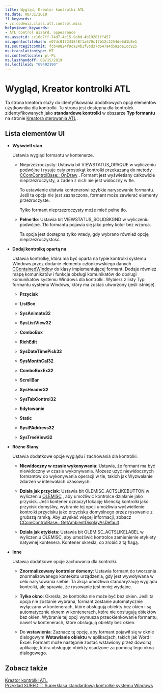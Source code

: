 ```yaml
---
title: Wygląd, Kreator kontrolki ATL
ms.date: 08/31/2018
f1_keywords:
- vc.codewiz.class.atl.control.misc
helpviewer_keywords:
- ATL Control Wizard, appearance
ms.assetid: cc16d7ff-74d7-4c15-9ebd-4b19201ff457
ms.openlocfilehash: e07dc017241848f1a670c17b12c2254de6d1b8e1
ms.sourcegitcommit: fcb48824f9ca24b1f8bd37d647a4d592de1cc925
ms.translationtype: MT
ms.contentlocale: pl-PL
ms.lasthandoff: 08/15/2019
ms.locfileid: "69492190"
---
```

# <a name="appearance-atl-control-wizard"></a>Wygląd, Kreator kontrolki ATL

Ta strona kreatora służy do identyfikowania dodatkowych opcji elementów użytkownika dla kontrolki. Ta strona jest dostępna dla kontrolek zidentyfikowanych jako **standardowe kontrolki** w obszarze **Typ formantu** na stronie [Kreatora sterowania ATL](../../atl/reference/options-atl-control-wizard.md) .

## <a name="uielement-list"></a>Lista elementów UI

- **Wyświetl stan**

   Ustawia wygląd formantu w kontenerze.

   - Nieprzezroczysty: Ustawia bit VIEWSTATUS_OPAQUE w wyliczeniu [podwójne](/windows/win32/api/ocidl/ne-ocidl-viewstatus) i rysuje cały prostokąt kontrolki przekazaną do metody [CComControlBase:: OnDraw](../../atl/reference/ccomcontrolbase-class.md#ondraw) . Formant jest wyświetlany całkowicie nieprzezroczysty, a żaden z nich nie jest widoczny w tle.

      To ustawienie ułatwia kontenerowi szybkie narysowanie formantu. Jeśli ta opcja nie jest zaznaczona, formant może zawierać elementy przezroczyste.

      Tylko formant nieprzezroczysty może mieć pełne tło.

   - **Pełne tło**: Ustawia bit VIEWSTATUS_SOLIDBKGND w wyliczeniu podwójne. Tło formantu pojawia się jako pełny kolor bez wzorca.

      Ta opcja jest dostępna tylko wtedy, gdy wybrano również opcję nieprzezroczystość.

- **Dodaj kontrolkę opartą na**

   Ustawia kontrolkę, która ma być oparta na typie kontrolki systemu Windows przez dodanie elementu członkowskiego danych [CContainedWindow](ccontainedwindowt-class.md) do klasy implementującej formant. Dodaje również mapę komunikatów i funkcje obsługi komunikatów do obsługi komunikatów systemu Windows dla kontrolki. Wybierz z listy Typ formantu systemu Windows, który ma zostać utworzony (jeśli istnieje).

   - **Przycisk**

   - **ListBox**

   - **SysAnimate32**

   - **SysListView32**

   - **ComboBox**

   - **RichEdit**

   - **SysDateTimePick32**

   - **SysMonthCal32**

   - **ComboBoxEx32**

   - **ScrollBar**

   - **SysHeader32**

   - **SysTabControl32**

   - **Edytowanie**

   - **Static**

   - **SysIPAddress32**

   - **SysTreeView32**

- **Różne Stany**

   Ustawia dodatkowe opcje wyglądu i zachowania dla kontrolki.

   - **Niewidoczny w czasie wykonywania**: Ustawia, że formant ma być niewidoczny w czasie wykonywania. Możesz użyć niewidocznych formantów do wykonywania operacji w tle, takich jak Wyzwalanie zdarzeń w interwałach czasowych.

   - **Działa jak przycisk**: Ustawia bit OLEMISC_ACTSLIKEBUTTON w wyliczeniu [OLEMISC](/windows/win32/api/oleidl/ne-oleidl-olemisc) , aby umożliwić kontrolce działanie jako przycisk. Jeśli kontener oznaczył lokację kliencką kontrolki jako przycisk domyślny, wybranie tej opcji umożliwia wyświetlenie kontrolki przycisku jako przycisku domyślnego przez rysowanie z grubszą ramką. Aby uzyskać więcej informacji, zobacz [CComControlBase:: GetAmbientDisplayAsDefault](../../atl/reference/ccomcontrolbase-class.md#getambientdisplayasdefault) .

   - **Działa jak etykieta**: Ustawia bit OLEMISC_ACTSLIKELABEL w wyliczeniu OLEMISC, aby umożliwić kontrolce zamienienie etykiety natywnej kontenera. Kontener określa, co zrobić z tą flagą.

- **Inne**

   Ustawia dodatkowe opcje zachowania dla kontrolki.

   - **Znormalizowany kontroler domeny**: Ustawia formant do tworzenia znormalizowanego kontekstu urządzenia, gdy jest wywoływana w celu narysowania siebie. Ta akcja umożliwia standaryzację wyglądu kontrolki, ale sprawia, że rysowanie jest mniej wydajne.

   - **Tylko okno**: Określa, że kontrolka nie może być bez okien. Jeśli ta opcja nie zostanie wybrana, formant zostanie automatycznie wyłączany w kontenerach, które obsługują obiekty bez okien i są automatycznie oknem w kontenerach, które nie obsługują obiektów bez okien. Wybranie tej opcji wymusza przeokienkowanie formantu, nawet w kontenerach, które obsługują obiekty bez okien.

   - Do **wstawienia**: Zaznacz tę opcję, aby formant pojawił się w oknie dialogowym **Wstawianie obiektu** w aplikacjach, takich jak Word i Excel. Formant może następnie zostać wstawiony przez dowolną aplikację, która obsługuje obiekty osadzone za pomocą tego okna dialogowego.

## <a name="see-also"></a>Zobacz także

[Kreator kontrolki ATL](../../atl/reference/atl-control-wizard.md)<br/>
[Przykład SUBEDIT: Superklasa standardową kontrolkę systemu Windows](https://github.com/Microsoft/VCSamples/tree/master/VC2008Samples/ATL/Controls/SubEdit)
